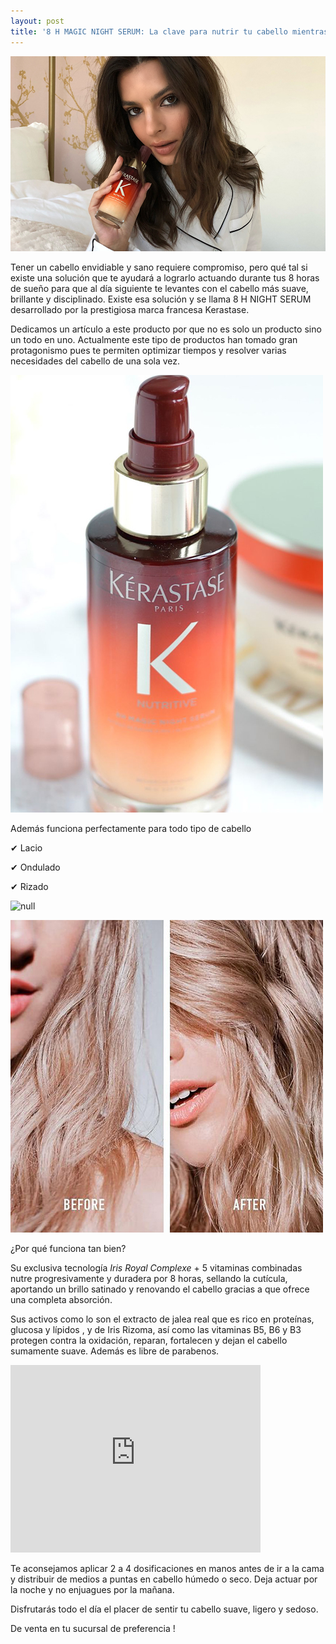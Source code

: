 ```yaml
---
layout: post
title: '8 H MAGIC NIGHT SERUM: La clave para nutrir tu cabello mientras duermes!'
---
```

![null](/img/uploads/8night.jpg)

Tener un cabello envidiable y sano requiere compromiso, pero qué tal si existe una solución que te ayudará a lograrlo actuando durante tus 8 horas de sueño para que al día siguiente te levantes con el cabello más suave, brillante y disciplinado. Existe esa solución y se llama 8 H NIGHT SERUM desarrollado por la prestigiosa marca francesa Kerastase. 

Dedicamos un artículo a este producto por que no es solo un producto sino un todo en uno. Actualmente este tipo de productos han tomado gran protagonismo pues te permiten optimizar tiempos y resolver varias necesidades del cabello de una sola vez.

![null](/img/uploads/magic.jpg)

Además funciona perfectamente para todo tipo de cabello 

✔ Lacio

✔ Ondulado

✔ Rizado 

![null](/img/uploads/castaño.jpg)

![null](/img/uploads/rubio1.jpg)

¿Por qué funciona tan bien?

Su exclusiva tecnología _Iris Royal Complexe_ + 5 vitaminas combinadas nutre progresivamente y duradera por 8 horas, sellando la cutícula, aportando un brillo satinado y renovando el cabello gracias a que ofrece una completa absorción.

Sus activos como lo son el extracto de jalea real que es rico en proteínas, glucosa y lípidos , y de Iris Rizoma, así como las vitaminas B5, B6 y B3 protegen contra la oxidación, reparan, fortalecen y dejan el cabello sumamente suave. Además es libre de parabenos.

<iframe width="400" height="300" src="https://www.youtube.com/embed/myXHGCxSGFY" frameborder="0" allow="accelerometer; autoplay; encrypted-media; gyroscope; picture-in-picture" allowfullscreen></iframe>

Te aconsejamos aplicar 2 a 4 dosificaciones en manos antes de ir a la cama y distribuir de medios a puntas en cabello húmedo o seco. Deja actuar por la noche y no enjuagues por la mañana.

Disfrutarás todo el día el placer de sentir tu cabello suave, ligero y sedoso.

De venta en tu sucursal de preferencia !
